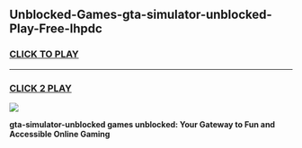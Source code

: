 
## Unblocked-Games-gta-simulator-unblocked-Play-Free-lhpdc
<h3>
<a href="https://premium76.site?title=gta-simulator-unblocked&ref=10A">CLICK TO PLAY</a></h3>
<hr>

<h3>
<a href="https://premium76.site?title=gta-simulator-unblocked&ref=10A">CLICK 2 PLAY</a>
  
</h3>

<a href="https://premium76.site?title=gta-simulator-unblocked&ref=10A"><img src="https://clearcache.store/games.png"></a>


**gta-simulator-unblocked games unblocked: Your Gateway to Fun and Accessible Online Gaming**

